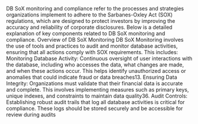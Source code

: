 
DB SoX monitoring and compliance refer to the processes and strategies organizations implement to adhere to the Sarbanes-Oxley Act (SOX) regulations, which are designed to protect investors by improving the accuracy and reliability of corporate disclosures. Below is a detailed explanation of key components related to DB SoX monitoring and compliance.
Overview of DB SoX Monitoring
DB SoX Monitoring involves the use of tools and practices to audit and monitor database activities, ensuring that all actions comply with SOX requirements. This includes:
Monitoring Database Activity: Continuous oversight of user interactions with the database, including who accesses the data, what changes are made, and when these actions occur. This helps identify unauthorized access or anomalies that could indicate fraud or data breaches13.
Ensuring Data Integrity: Organizations must validate that their financial data is accurate and complete. This involves implementing measures such as primary keys, unique indexes, and constraints to maintain data quality36.
Audit Controls: Establishing robust audit trails that log all database activities is critical for compliance. These logs should be stored securely and be accessible for review during audits
